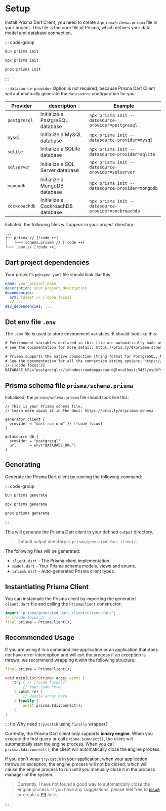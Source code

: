 # Setup

Install Prisma Dart Client, you need to create a `prisma/schema.prisma` file in your project. This file is the core file of Prisma, which defines your data model and database connection.

::: code-group

```bash [Bun.js]
bun prisma init
```

```bash [NPM]
npx prisma init
```

```bash [pnpm]
pnpx prisma init
```

:::

`--datasource-provider` Option is not required, because Prisma Dart Client will automatically generate the `datasource` configuration for you:

| Provider      | description                       | Example                                             |
| ------------- | --------------------------------- | --------------------------------------------------- |
| `postgresql`  | Initialize a PostgreSQL database  | `npx prisma init --datasource-provider=postgresql`  |
| `mysql`       | Initialize a MySQL database       | `npx prisma init --datasource-provider=mysql`       |
| `sqlite`      | Initialize a SQLite database      | `npx prisma init --datasource-provider=sqlite`      |
| `sqlserver`   | Initialize a SQL Server database  | `npx prisma init --datasource-provider=sqlserver`   |
| `mongodb`     | Initialize a MongoDB database     | `npx prisma init --datasource-provider=mongodb`     |
| `cockroachdb` | Initialize a CockroachDB database | `npx prisma init --datasource-provider=cockroachdb` |

Initiated, the following files will appear in your project directory:

```diff
...
├── prisma // [!code ++]
│   └─── schema.prisma // [!code ++]
└─── .env // [!code ++]
```

## Dart project dependencies

Your project's `pubspec.yaml` file should look like this:

```yaml
name: your_project_name
description: your_project_description
dependencies:
  orm: latest // [!code focus]
  // ...
dev_dependencies: ...
```

## Dot env file `.env`

The `.env` file is used to store environment variables. It should look like this:

```txt
# Environment variables declared in this file are automatically made available to Prisma.
# See the documentation for more detail: https://pris.ly/d/prisma-schema#accessing-environment-variables-from-the-schema

# Prisma supports the native connection string format for PostgreSQL, MySQL, SQLite, SQL Server, MongoDB and CockroachDB.
# See the documentation for all the connection string options: https://pris.ly/d/connection-strings
// [!code focus:2]
DATABASE_URL="postgresql://johndoe:randompassword@localhost:5432/mydb?schema=public"
```

## Prisma schema file `prisma/schema.prisma`

Initialised, the `prisma/schema.prisma` file should look like this:

```prisma
// This is your Prisma schema file,
// learn more about it in the docs: https://pris.ly/d/prisma-schema

generator client {
  provider = "dart run orm" // [!code focus]
}

datasource db {
  provider = "postgresql"
  url      = env("DATABASE_URL")
}
```

## Generating

Generate the Prisma Dart client by running the following command:

::: code-group

```bash [Bun.js]
bun prisma generate
```

```bash [NPM]
npx prisma generate
```

```bash [pnpm]
pnpx prisma generate
```

:::

This will generate the Prisma Dart client in your defined `output` directory.

> Default output directory is `prisma/generated_dart_client/`.

The following files will be generated:

- `client.dart` - The Prisma client implementation.
- `model.dart` - Your Prisma schema models, views and enums.
- `prisma.dart` - Auto-generated Prisma client types.

## Instantiating Prisma Client

You can instantiate the Prisma client by importing the generated `client.dart` file and calling the `PrismaClient` constructor:

```dart
import 'prisma/generated_dart_client/client.dart';
// [!code focus:2]
final prisma = PrismaClient();
```

## Recommended Usage

If you are using it in a command line application or an application that does not have error interception and will exit the process if an exception is thrown, we recommend wrapping it with the following structure:

```dart
final prisma = PrismaClient();

void main(List<String> args) async {
    try { // [!code focus:7]
        // Your code here
    } catch (e) {
        // Handle error here
    } finally {
        await prisma.$disconnect();
    }
}
```

::: tip Why need `try/catch` using `finally` wrapper?

Currently, the Prisma Dart client only supports **binary engine**. When you execute the first query or call `prisma.$connect()`, the client will automatically start the engine process. When you call `prisma.$disconnect()`, the client will automatically close the engine process.

If you don't wrap `try/catch` in your application, when your application throws an exception, the engine process will not be closed, which will cause the engine process to run until you manually close it in the process manager of the system.

> Currently, I have not found a good way to automatically close the engine process. If you have any suggestions, please feel free to [issue](https://github.com/medz/prisma-dart/issues/new) or create a [PR](https://github.com/medz/prisma-dart/pulls) for it.

:::
